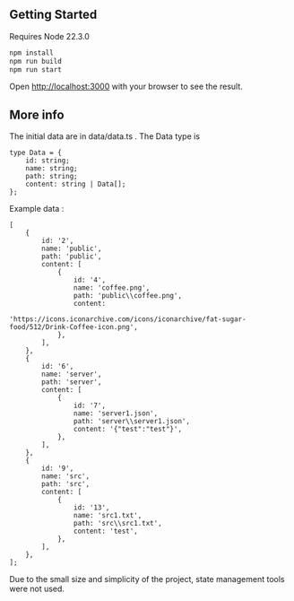 ## Getting Started

Requires Node 22.3.0

```bash
npm install
npm run build
npm run start

```

Open [http://localhost:3000](http://localhost:3000) with your browser to see the result.

## More info

The initial data are in data/data.ts .
The Data type is

```
type Data = {
    id: string;
    name: string;
    path: string;
    content: string | Data[];
};
```

Example data :

```
[
    {
        id: '2',
        name: 'public',
        path: 'public',
        content: [
            {
                id: '4',
                name: 'coffee.png',
                path: 'public\\coffee.png',
                content:
                    'https://icons.iconarchive.com/icons/iconarchive/fat-sugar-food/512/Drink-Coffee-icon.png',
            },
        ],
    },
    {
        id: '6',
        name: 'server',
        path: 'server',
        content: [
            {
                id: '7',
                name: 'server1.json',
                path: 'server\\server1.json',
                content: '{"test":"test"}',
            },
        ],
    },
    {
        id: '9',
        name: 'src',
        path: 'src',
        content: [
            {
                id: '13',
                name: 'src1.txt',
                path: 'src\\src1.txt',
                content: 'test',
            },
        ],
    },
];
```

Due to the small size and simplicity of the project, state management tools were not used.
